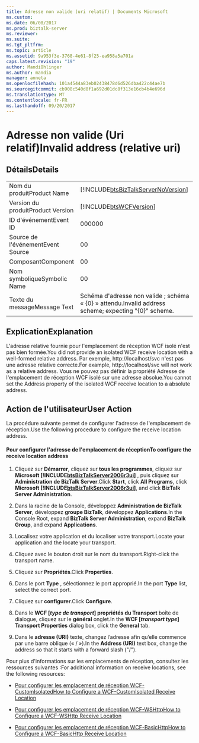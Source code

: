 ```yaml
---
title: Adresse non valide (uri relatif) | Documents Microsoft
ms.custom: 
ms.date: 06/08/2017
ms.prod: biztalk-server
ms.reviewer: 
ms.suite: 
ms.tgt_pltfrm: 
ms.topic: article
ms.assetid: 9a953f3e-3768-4e61-8f25-ea958a5a701a
caps.latest.revision: "19"
author: MandiOhlinger
ms.author: mandia
manager: anneta
ms.openlocfilehash: 101a4544a83eb02438478d6d526dba422c44ae7b
ms.sourcegitcommit: cb908c540d8f1a692d01dc8f313e16cb4b4e696d
ms.translationtype: MT
ms.contentlocale: fr-FR
ms.lasthandoff: 09/20/2017
---
```

# <a name="invalid-address-relative-uri"></a><span data-ttu-id="bd3e5-102">Adresse non valide (Uri relatif)</span><span class="sxs-lookup"><span data-stu-id="bd3e5-102">Invalid address (relative uri)</span></span>
## <a name="details"></a><span data-ttu-id="bd3e5-103">Détails</span><span class="sxs-lookup"><span data-stu-id="bd3e5-103">Details</span></span>  
  
|||  
|-|-|  
|<span data-ttu-id="bd3e5-104">Nom du produit</span><span class="sxs-lookup"><span data-stu-id="bd3e5-104">Product Name</span></span>|[!INCLUDE[btsBizTalkServerNoVersion](../includes/btsbiztalkservernoversion-md.md)]|  
|<span data-ttu-id="bd3e5-105">Version du produit</span><span class="sxs-lookup"><span data-stu-id="bd3e5-105">Product Version</span></span>|[!INCLUDE[btsWCFVersion](../includes/btswcfversion-md.md)]|  
|<span data-ttu-id="bd3e5-106">ID d'événement</span><span class="sxs-lookup"><span data-stu-id="bd3e5-106">Event ID</span></span>|<span data-ttu-id="bd3e5-107">000</span><span class="sxs-lookup"><span data-stu-id="bd3e5-107">000</span></span>|  
|<span data-ttu-id="bd3e5-108">Source de l'événement</span><span class="sxs-lookup"><span data-stu-id="bd3e5-108">Event Source</span></span>|<span data-ttu-id="bd3e5-109">0</span><span class="sxs-lookup"><span data-stu-id="bd3e5-109">0</span></span>|  
|<span data-ttu-id="bd3e5-110">Composant</span><span class="sxs-lookup"><span data-stu-id="bd3e5-110">Component</span></span>|<span data-ttu-id="bd3e5-111">0</span><span class="sxs-lookup"><span data-stu-id="bd3e5-111">0</span></span>|  
|<span data-ttu-id="bd3e5-112">Nom symbolique</span><span class="sxs-lookup"><span data-stu-id="bd3e5-112">Symbolic Name</span></span>|<span data-ttu-id="bd3e5-113">0</span><span class="sxs-lookup"><span data-stu-id="bd3e5-113">0</span></span>|  
|<span data-ttu-id="bd3e5-114">Texte du message</span><span class="sxs-lookup"><span data-stu-id="bd3e5-114">Message Text</span></span>|<span data-ttu-id="bd3e5-115">Schéma d'adresse non valide ; schéma « {0} » attendu.</span><span class="sxs-lookup"><span data-stu-id="bd3e5-115">Invalid address scheme; expecting "{0}" scheme.</span></span>|  
  
## <a name="explanation"></a><span data-ttu-id="bd3e5-116">Explication</span><span class="sxs-lookup"><span data-stu-id="bd3e5-116">Explanation</span></span>  
 <span data-ttu-id="bd3e5-117">L'adresse relative fournie pour l'emplacement de réception WCF isolé n'est pas bien formée.</span><span class="sxs-lookup"><span data-stu-id="bd3e5-117">You did not provide an isolated WCF receive location with a well-formed relative address.</span></span> <span data-ttu-id="bd3e5-118">Par exemple, http://localhost/svc n'est pas une adresse relative correcte.</span><span class="sxs-lookup"><span data-stu-id="bd3e5-118">For example, http://localhost/svc will not work as a relative address.</span></span> <span data-ttu-id="bd3e5-119">Vous ne pouvez pas définir la propriété Adresse de l'emplacement de réception WCF isolé sur une adresse absolue.</span><span class="sxs-lookup"><span data-stu-id="bd3e5-119">You cannot set the Address property of the isolated WCF receive location to a absolute address.</span></span>  
  
## <a name="user-action"></a><span data-ttu-id="bd3e5-120">Action de l'utilisateur</span><span class="sxs-lookup"><span data-stu-id="bd3e5-120">User Action</span></span>  
 <span data-ttu-id="bd3e5-121">La procédure suivante permet de configurer l'adresse de l'emplacement de réception.</span><span class="sxs-lookup"><span data-stu-id="bd3e5-121">Use the following procedure to configure the receive location address.</span></span>  
  
#### <a name="to-configure-the-receive-location-address"></a><span data-ttu-id="bd3e5-122">Pour configurer l'adresse de l'emplacement de réception</span><span class="sxs-lookup"><span data-stu-id="bd3e5-122">To configure the receive location address</span></span>  
  
1.  <span data-ttu-id="bd3e5-123">Cliquez sur **Démarrer**, cliquez sur **tous les programmes**, cliquez sur **Microsoft [!INCLUDE[btsBizTalkServer2006r3ui](../includes/btsbiztalkserver2006r3ui-md.md)]** , puis cliquez sur **Administration de BizTalk Server**.</span><span class="sxs-lookup"><span data-stu-id="bd3e5-123">Click **Start**, click **All Programs**, click **Microsoft [!INCLUDE[btsBizTalkServer2006r3ui](../includes/btsbiztalkserver2006r3ui-md.md)]**, and click **BizTalk Server Administration**.</span></span>  
  
2.  <span data-ttu-id="bd3e5-124">Dans la racine de la Console, développez **Administration de BizTalk Server**, développez **groupe BizTalk**, développez **Applications**.</span><span class="sxs-lookup"><span data-stu-id="bd3e5-124">In the Console Root, expand  **BizTalk Server Administration**, expand **BizTalk Group**, and expand  **Applications**.</span></span>  
  
3.  <span data-ttu-id="bd3e5-125">Localisez votre application et du localiser votre transport.</span><span class="sxs-lookup"><span data-stu-id="bd3e5-125">Locate your application and the locate your transport.</span></span>  
  
4.  <span data-ttu-id="bd3e5-126">Cliquez avec le bouton droit sur le nom du transport.</span><span class="sxs-lookup"><span data-stu-id="bd3e5-126">Right-click the transport name.</span></span>  
  
5.  <span data-ttu-id="bd3e5-127">Cliquez sur **Propriétés**.</span><span class="sxs-lookup"><span data-stu-id="bd3e5-127">Click **Properties**.</span></span>  
  
6.  <span data-ttu-id="bd3e5-128">Dans le port **Type** , sélectionnez le port approprié.</span><span class="sxs-lookup"><span data-stu-id="bd3e5-128">In the port **Type** list, select the correct port.</span></span>  
  
7.  <span data-ttu-id="bd3e5-129">Cliquez sur **configurer**.</span><span class="sxs-lookup"><span data-stu-id="bd3e5-129">Click **Configure**.</span></span>  
  
8.  <span data-ttu-id="bd3e5-130">Dans le **WCF [***type de transport***] propriétés du Transport** boîte de dialogue, cliquez sur le **général** onglet.</span><span class="sxs-lookup"><span data-stu-id="bd3e5-130">In the **WCF [***transport type***] Transport Properties** dialog box, click the **General** tab.</span></span>  
  
9. <span data-ttu-id="bd3e5-131">Dans le **adresse (URI)** texte, changez l’adresse afin qu’elle commence par une barre oblique (« / »).</span><span class="sxs-lookup"><span data-stu-id="bd3e5-131">In the **Address (URI)** text box, change the address so that it starts with a forward slash ("/").</span></span>  
  
 <span data-ttu-id="bd3e5-132">Pour plus d'informations sur les emplacements de réception, consultez les ressources suivantes :</span><span class="sxs-lookup"><span data-stu-id="bd3e5-132">For additional information on receive locations, see the following resources:</span></span>  
  
-   [<span data-ttu-id="bd3e5-133">Pour configurer les emplacement de réception WCF-CustomIsolated</span><span class="sxs-lookup"><span data-stu-id="bd3e5-133">How to Configure a WCF-CustomIsolated Receive Location</span></span>](../core/how-to-configure-a-wcf-customisolated-receive-location.md)  
  
-   [<span data-ttu-id="bd3e5-134">Pour configurer les emplacement de réception WCF-WSHttp</span><span class="sxs-lookup"><span data-stu-id="bd3e5-134">How to Configure a WCF-WSHttp Receive Location</span></span>](../core/how-to-configure-a-wcf-wshttp-receive-location.md)  
  
-   [<span data-ttu-id="bd3e5-135">Pour configurer les emplacement de réception WCF-BasicHttp</span><span class="sxs-lookup"><span data-stu-id="bd3e5-135">How to Configure a WCF-BasicHttp Receive Location</span></span>](http://msdn.microsoft.com/library/43f18e5d-ba28-453c-b8ce-5bcdc6f27fdd)